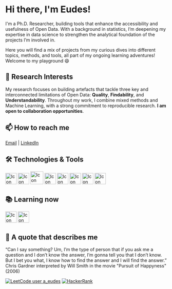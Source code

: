 # Hi there, I'm Eudes! 
I'm a Ph.D. Researcher, building tools that enhance the accessibility and usefulness of Open Data. With a background in statistics, I’m deepening my expertise in data science to strengthen the analytical foundation of the projects I’m involved in. 

Here you will find a mix of projects from my curious dives into different topics, methods, and tools, all part of my ongoing learning adventures! Welcome to my playground 😄

## 🌱 Research Interests
My research focuses on building artefacts that tackle three key and interconnected limitations of Open Data: **Quality**, **Findability**, and **Understandability**. Throughout my work, I combine mixed methods and Machine Learning, with a strong commitment to reproducible research. **I am open to collaboration opportunities**.

## 📫 How to reach me
[Email](mailto:eudes1adiba11@gmail.com) | [LinkedIn](https://www.linkedin.com/in/eudes-adiba/)


## 🛠️ Technologies & Tools
  [<img height="35px" width="35px" alt="Icon" src="https://skillicons.dev/icons?i=python"/>](#)
  [<img height="35px" width="35px" alt="Icon" src="https://skillicons.dev/icons?i=r"/>](#)
  [<img height="40px" width="40px" alt="Icon" src="https://github.com/posit-dev/positron/blob/main/positron-product-icons/positron.png"/>](#)
  [<img height="35px" width="35px" alt="Icon" src="https://skillicons.dev/icons?i=postgres"/>](#)
  [<img height="35px" width="35px" alt="Icon" src="https://skillicons.dev/icons?i=mysql"/>](#)
  [<img height="35px" width="35px" alt="Icon" src="https://skillicons.dev/icons?i=css"/>](#)
  [<img height="35px" width="35px" alt="Icon" src="https://skillicons.dev/icons?i=vscode"/>](#)
  [<img height="35px" width="35px" alt="Icon" src="https://skillicons.dev/icons?i=github"/>](#)


## 📚 Learning now 
[<img height="35px" width="35px" alt="Icon" src="https://skillicons.dev/icons?i=aws"/>](#)
[<img height="35px" width="35px" alt="Icon" src="https://skillicons.dev/icons?i=mongo"/>](#)


## 💬 A quote that describes me 
“Can I say something? Um, I’m the type of person that if you ask me a question and I don’t know the answer, I’m gonna tell you that I don’t know. But I bet you what, I know how to find the answer and I will find the answer.” Chris Gardner interpreted by Will Smith in the movie "Pursuit of Happyness" (2006)

[![LeetCode user a_eudes](https://img.shields.io/badge/dynamic/json?style=flat&labelColor=black&color=%23ffa116&label=leetcode&query=solvedOverTotal&url=https%3A%2F%2Fleetcode-badge.vercel.app%2Fapi%2Fusers%2F/a_eudes&logo=leetcode&logoColor=yellow)](https://leetcode.com/a_eudes/)
[![HackerRank](https://img.shields.io/badge/HackerRank-Profile-brightgreen?logo=hackerrank&logoColor=white&labelColor=2EC866&color=2EC866)](https://www.hackerrank.com/eudes1adiba11)

